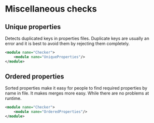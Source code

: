 # Miscellaneous checks

## Unique properties

Detects duplicated keys in properties files.
Duplicate keys are usually an error and it is best to avoid them by rejecting them completely.

``` xml linenums="1" title="checkstyle.xml"
<module name="Checker">
    <module name="UniqueProperties"/>
</module>
```

## Ordered properties

Sorted properties make it easy for people to find required properties by name in file. It makes merges more easy. While there are no problems at runtime.

``` xml linenums="1" title="checkstyle.xml"
<module name="Checker">
    <module name="OrderedProperties"/>
</module>
```
